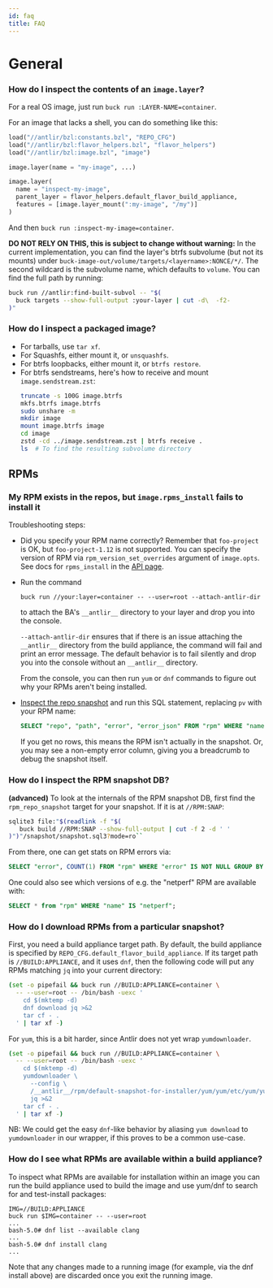 ```yaml
---
id: faq
title: FAQ
---
```


# General


### How do I inspect the contents of an `image.layer`?

For a real OS image, just run `buck run :LAYER-NAME=container`.

For an image that lacks a shell, you can do something like this:

```py
load("//antlir/bzl:constants.bzl", "REPO_CFG")
load("//antlir/bzl:flavor_helpers.bzl", "flavor_helpers")
load("//antlir/bzl:image.bzl", "image")

image.layer(name = "my-image", ...)

image.layer(
  name = "inspect-my-image",
  parent_layer = flavor_helpers.default_flavor_build_appliance,
  features = [image.layer_mount(":my-image", "/my")]
)
```

And then `buck run :inspect-my-image=container`.

**DO NOT RELY ON THIS, this is subject to change without warning:** In the
current implementation, you can find the layer's btrfs subvolume (but not
its mounts) under `buck-image-out/volume/targets/<layername>:NONCE/*/`.
The second wildcard is the subvolume name, which defaults to `volume`.
You can find the full path by running:

```bash
buck run //antlir:find-built-subvol -- "$(
  buck targets --show-full-output :your-layer | cut -d\  -f2-
)"
```

### How do I inspect a packaged image?

  - For tarballs, use `tar xf`.
  - For Squashfs, either mount it, or `unsquashfs`.
  - For btrfs loopbacks, either mount it, or `btrfs restore`.
  - For btrfs sendstreams, here's how to receive and mount
    `image.sendstream.zst`:
    ```bash
    truncate -s 100G image.btrfs
    mkfs.btrfs image.btrfs
    sudo unshare -m
    mkdir image
    mount image.btrfs image
    cd image
    zstd -cd ../image.sendstream.zst | btrfs receive .
    ls  # To find the resulting subvolume directory
    ```

## RPMs


### My RPM exists in the repos, but `image.rpms_install` fails to install it

Troubleshooting steps:

  - Did you specify your RPM name correctly? Remember that `foo-project` is OK,
    but `foo-project-1.12` is not supported. You can specify the version of RPM
    via `rpm_version_set_overrides` argument of `image.opts`. See docs for
    `rpms_install` in the [API page](/docs/api/image).

  - Run the command

    ```
    buck run //your:layer=container -- --user=root --attach-antlir-dir
    ```

    to attach the BA's `__antlir__` directory to your layer and drop you into
    the console.

    `--attach-antlir-dir` ensures that if there is an issue
    attaching the `__antlir__` directory from the build appliance, the command
    will fail and print an error message. The default behavior is to fail
    silently and drop you into the console without an `__antlir__` directory.

    From the console, you can then run `yum` or `dnf` commands to figure
    out why your RPMs aren't being installed.

  - [Inspect the repo snapshot](#how-do-i-inspect-the-rpm-snapshot-db) and run
    this SQL statement, replacing `pv` with your RPM name:

    ```sql
    SELECT "repo", "path", "error", "error_json" FROM "rpm" WHERE "name" = "pv"
    ```

    If you get no rows, this means the RPM isn't actually in the snapshot.
    Or, you may see a non-empty error column, giving you a breadcrumb to
    debug the snapshot itself.


### How do I inspect the RPM snapshot DB?

**(advanced)** To look at the internals of the RPM snapshot DB, first find
the `rpm_repo_snapshot` target for your snapshot. If it is at `//RPM:SNAP`:

```bash
sqlite3 file:"$(readlink -f "$(
   buck build //RPM:SNAP --show-full-output | cut -f 2 -d ' '
)")"/snapshot/snapshot.sql3?mode=ro``
```

From there, one can get stats on RPM errors via:

```sql
SELECT "error", COUNT(1) FROM "rpm" WHERE "error" IS NOT NULL GROUP BY "error";
```

One could also see which versions of e.g. the "netperf" RPM are available with:

```sql
SELECT * from "rpm" WHERE "name" IS "netperf";
```

### How do I download RPMs from a particular snapshot?

First, you need a build appliance target path. By default, the build appliance
is specified by `REPO_CFG.default_flavor_build_appliance`.  If its target path
is `//BUILD:APPLIANCE`, and it uses `dnf`, then the following code will
put any RPMs matching `jq` into your current directory:

```bash
(set -o pipefail && buck run //BUILD:APPLIANCE=container \
  -- --user=root -- /bin/bash -uexc '
    cd $(mktemp -d)
    dnf download jq >&2
    tar cf - .
  ' | tar xf -)
```

For `yum`, this is a bit harder, since Antlir does not yet wrap `yumdownloader`.

```bash
(set -o pipefail && buck run //BUILD:APPLIANCE=container \
  -- --user=root -- /bin/bash -uexc '
    cd $(mktemp -d)
    yumdownloader \
      --config \
      /__antlir__/rpm/default-snapshot-for-installer/yum/yum/etc/yum/yum.conf \
      jq >&2
    tar cf - .
  ' | tar xf -)
```

NB: We could get the easy `dnf`-like behavior by aliasing `yum download` to
`yumdownloader` in our wrapper, if this proves to be a common use-case.

### How do I see what RPMs are available within a build appliance?

To inspect what RPMs are available for installation within an image you
can run the build appliance used to build the image and use yum/dnf to
search for and test-install packages:
```
IMG=//BUILD:APPLIANCE
buck run $IMG=container -- --user=root
...
bash-5.0# dnf list --available clang
...
bash-5.0# dnf install clang
...
```

Note that any changes made to a running image (for example, via the dnf
install above) are discarded once you exit the running image.
